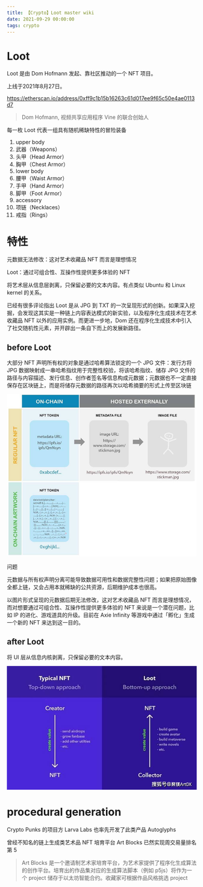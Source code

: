 ```yaml
---
title: 【Crypto】Loot master wiki
date: 2021-09-29 00:00:00
tags: crypto
---
```


# Loot

Loot 是由 Dom Hofmann 发起、靠社区推动的一个 NFT 项目。

上线于2021年8月27日。

https://etherscan.io/address/0xff9c1b15b16263c61d017ee9f65c50e4ae0113d7

> Dom Hofmann, 视频共享应用程序 Vine 的联合创始人

每一枚 Loot 代表一组具有随机稀缺特性的冒险装备

1. upper body
  1. 武器（Weapons）
  1. 头甲（Head Armor）
  1. 胸甲（Chest Armor）
1. lower body
  1. 腰甲（Waist Armor）
  1. 手甲（Hand Armor）
  1. 脚甲（Foot Armor）
1. accessory
  1. 项链（Necklaces）
  1. 戒指（Rings）

# 特性

元数据无法修改：这对艺术收藏品 NFT 而言是理想情况

Loot：通过可组合性、互操作性提供更多体验的 NFT

将艺术层从信息层剥离，只保留必要的文本内容。有点类似 Ubuntu 和 Linux kernel 的关系。

已经有很多评论指出 Loot 是从 JPG 到 TXT 的一次呈现形式的创新。如果深入挖掘，会发现这其实是一种链上内容表达模式的新实验，以及程序化生成技术在艺术收藏品 NFT 以外的应用实例。而更进一步地，Dom 还在程序化生成技术中引入了社交随机性元素，并开辟出一条自下而上的发展新路径。

## before Loot

大部分 NFT 声明所有权的对象是通过哈希算法锁定的一个 JPG 文件：发行方将 JPG 数据映射成一串哈希指纹用于完整性校验，将该哈希指纹、储存 JPG 文件的路径与内容描述、发行信息、创作者签名等信息构成元数据；元数据也不一定直接保存在区块链上，而是将储存元数据的路径再次以哈希摘要的形式上传至区块链

![](/images/loot-before-loot.jpeg)

问题

元数据与所有权声明分离可能导致数据可用性和数据完整性问题；如果把原始图像全都上链，又会占用本就稀缺的公共资源，后期维护成本也很高。

以图片形式呈现的元数据后期无法修改，这对艺术收藏品 NFT 而言是理想情况，而对想要通过可组合性、互操作性提供更多体验的 NFT 来说是一个潜在问题，比如 IP 的进化、游戏道具的升级。目前在 Axie Infinity 等游戏中通过「孵化」生成一个新的 NFT 来达到这一目的。

## after Loot

将 UI 层从信息内核剥离，只保留必要的文本内容。

![](/images/loot-after-loot.jpeg)

# procedural generation

Crypto Punks 的项目方 Larva Labs 也率先开发了此类产品 Autoglyphs

曾经不知名的链上生成类艺术品 NFT 培育平台 Art Blocks 已然实现周交易量排名第 5

> Art Blocks 是一个邀请制艺术家培育平台，为艺术家提供了程序化生成算法的创作平台。培育出的作品集对应的生成算法脚本（例如 p5js）将作为一个 project 储存于以太坊智能合约。收藏家可根据作品风格挑选 project
